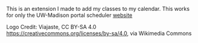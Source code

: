 This is an extension I made to add my classes to my calendar. This works for only the UW-Madison portal scheduler [website](https://my.wisc.edu/portal/p/class-schedule)

Logo Credit:
Viajaste, CC BY-SA 4.0 <https://creativecommons.org/licenses/by-sa/4.0>, via Wikimedia Commons